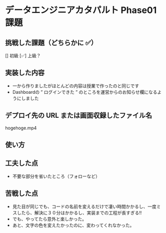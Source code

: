 # データエンジニアカタパルト Phase01 課題

## 挑戦した課題（どちらかに ✅）

[] 初級
[✅] 上級？

## 実装した内容

- 一から作りましたがほとんどの内容は授業で作ったのと同じです
- Dashboardの ” ログインできた ” のところを運営からのお知らせ欄になるようにしました

## デプロイ先の URL または画面収録したファイル名

hogehoge.mp4

## 使い方



## 工夫した点

- 不要な部分を省いたところ（フォローなど）

## 苦戦した点

- 見た目が同じでも、コードの名前を変えるだけで凄い時間かかるし、一度ミスしたら、解決に３０分はかかるし、実装までの工程が長すぎる!!
- でも、やってたら意外と楽しかった。
- あと、文字の色を変えたかったのに、変わってくれなかった。
